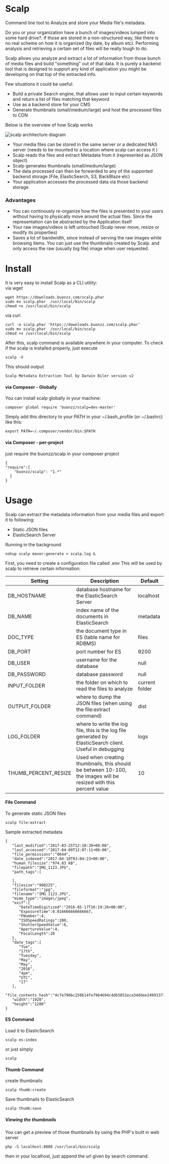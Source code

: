 Scalp
=====

Command line tool to Analyze and store your Media file's metadata.<br/>

Do you or your organization have a bunch of images/videos lumped into some hard drive?. If those are stored in a non-structured way, like there is no real scheme on how it is organized (by date, by album etc). Performing analysis and retrieving a certain set of files will be really tough to do.

Scalp allows you analyze and extract a lot of information from those bunch of media files and build "something" out of that data. It is purely a backend tool that is designed to support any kind of application you might be developing on that top of the extracted info. <br/>

Few situations it could be useful:

* Build a private Search engine, that allows user to input certain keywords and return a list of files matching that keyword
* Use as a backend store for your CMS
* Generate thumbnails (small/medium/large) and host the processed files to CDN

Below is the overview of how Scalp works

![scalp architecture diagram](https://assets.buonzz.com/scalp-architecture.png)

* Your media files can be stored in the same server or a dedicated NAS server (needs to be mounted to a location where scalp can access it )
* Scalp reads the files and extract Metadata from it (represented as JSON object)
* Scalp generates thumbnails (small/medium/large)
* The data processed can then be forwarded to any of the supported backend storage (File, ElasticSearch, S3, BackBlaze etc)
* Your application accesses the processed data via those backend storage 

### Advantages

* You can continously re-organize how the files is presented to your users without having to physically move around the actual files. Since the representation can be abstracted by the Application itself
* Your raw images/videos is left untouched (Scalp never move, resize or modify its properties)
* Saves a lot of bandwidth, since instead of serving the raw images while browsing items. You can just use the thumbnails created by Scalp. and only access the raw (usually big file) image when user requested.


Install
=======

It is very easy to install Scalp as a CLI utility:
<br/>
via wget
```
wget https://downloads.buonzz.com/scalp.phar
sudo mv scalp.phar  /usr/local/bin/scalp
chmod +x /usr/local/bin/scalp
```
via curl

```
curl -o scalp.phar 'https://downloads.buonzz.com/scalp.phar'
sudo mv scalp.phar  /usr/local/bin/scalp
chmod +x /usr/local/bin/scalp
```

After this, scalp command is available anywhere in your computer. To check if the scalp is installed properly, just execute

```
scalp -V
```

This should output

```
Scalp Metadata Extraction Tool by Darwin Biler version v2
```


#### via Composer - Globally

You can install scalp globally in your machine:

```
composer global require 'buonzz/scalp=dev-master'
```

Simply add this directory to your PATH in your ~/.bash_profile (or ~/.bashrc) like this:

```
export PATH=~/.composer/vendor/bin:$PATH
```

#### via Composer - per-project

just require the buonzz/scalp in your composer project

```
{
"require":{
    "buonzz/scalp": "1.*"
  }
}
```

Usage
=====

Scalp can extract the metadata information from your media files and export it to following:

* Static JSON files
* ElasticSearch Server


Running in the background

```
nohup scalp maver:generate > scalp.log &
```


First, you need to create a configuration file called .env This will be used by scalp to retrieve certain information:

| Setting       | Description                                                                                              | Default        |
|---------------|----------------------------------------------------------------------------------------------------------|----------------|
| DB_HOSTNAME   | database hostname for the ElasticSearch Server                                                           | localhost      |
| DB_NAME       | index name of the documents in ElasticSearch                                                             | metadata       |
| DOC_TYPE      | the document type in ES (table name for RDBMS)                                                           | files          |
| DB_PORT       | port number for ES                                                                                       | 9200           |
| DB_USER       | username for the database                                                                                | null           |
| DB_PASSWORD   | database password                                                                                        | null           |
| INPUT_FOLDER  | the folder on which to read the files to analyze                                                         | current folder |
| OUTPUT_FOLDER | where to dump the JSON files (when using the file:extract command)                                       | dist           |
| LOG_FOLDER    | where to write the log file, this is the log file generated by ElasticSearch client. Useful in debugging | logs           |
| THUMB_PERCENT_RESIZE    | Used when creating thumbnails, this should be between 10-100, the images will be resized with this percent value | 10           |


#### File Command

To generate static JSON files
```
scalp file:extract
```

Sample extracted metadata

```
{
   "last_modified":"2017-03-25T12:10:39+00:00",
   "last_accessed":"2017-04-09T12:07:11+00:00",
   "file_permissions":"0644",
   "date_indexed":"2017-04-10T03:04:23+00:00",
   "human_filesize":"974.83 kB",
   "filepath":"IMG_1123.JPG",
   "path_tags":[

   ],
   "filesize":"998225",
   "fileformat":"jpg",
   "filename":"IMG_1123.JPG",
   "mime_type":"image\/jpeg",
   "exif":{
      "DateTimeDigitized":"2016-05-17T16:19:26+00:00",
      "ExposureTime":0.016666666666667,
      "FNumber":4,
      "ISOSpeedRatings":200,
      "ShutterSpeedValue":6,
      "ApertureValue":4,
      "FocalLength":20
   },
   "date_tags":[
      "Tue",
      "17th",
      "Tuesday",
      "May",
      "May",
      "2016",
      "4pm",
      "UTC",
      "17"
   ],
   "file_contents_hash":"4c7e796bc250b14fe7964694c4db5852eca34ddee24991371f848c3e8097436d",
   "width":"1920",
   "height":"1280"
}
```

#### ES Command

Load it to ElasticSearch
```
scalp es:index
```

or just simply
```
scalp
```

#### Thumb Command

create thumbnails
```
scalp thumb:create
```

Save thumbnails to ElasticSearch
```
scalp thumb:save
```

##### Viewing the thumbnails

You can get a preview of those thumbnails by using the PHP's built in web server

```
php -S localhost:8080 /usr/local/bin/scalp
``` 
then in your localhost, just append the url given by search command.
